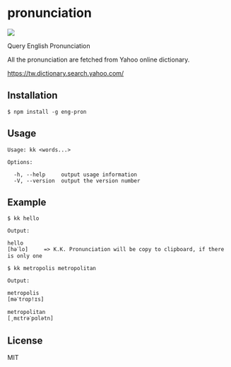 # pronunciation

[![][npm-img]][npm-url]

Query English Pronunciation

All the pronunciation are fetched from Yahoo online dictionary.

https://tw.dictionary.search.yahoo.com/

## Installation

```
$ npm install -g eng-pron
```

## Usage

```
Usage: kk <words...>

Options:

  -h, --help     output usage information
  -V, --version  output the version number
```

## Example

```
$ kk hello

Output:

hello
[həˋlo]     => K.K. Pronunciation will be copy to clipboard, if there is only one
```

```
$ kk metropolis metropolitan

Output:

metropolis
[məˋtrɑp!ɪs]

metropolitan
[͵mɛtrəˋpɑlətn]
```

## License

MIT

[npm-url]: https://nodei.co/npm/eng-pron
[npm-img]: https://nodei.co/npm/eng-pron.png
